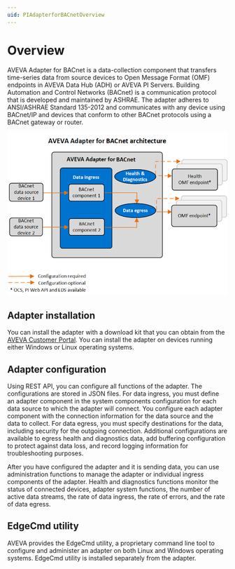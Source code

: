 ```yaml
---
uid: PIAdapterforBACnetOverview
---
```


# Overview

AVEVA Adapter for BACnet is a data-collection component that transfers time-series data from source devices to Open Message Format (OMF) endpoints in AVEVA Data Hub (ADH) or AVEVA PI Servers. Building Automation and Control Networks (BACnet) is a communication protocol that is developed and maintained by ASHRAE. The adapter adheres to ANSI/ASHRAE Standard 135-2012 and communicates with any device using BACnet/IP and devices that conform to other BACnet protocols using a BACnet gateway or router.

![AVEVA Adapter for BACnet architecture](images/aveva-adapter-for-bacnet-architecture-diagram.png)

## Adapter installation

You can install the adapter with a download kit that you can obtain from the [AVEVA Customer Portal](https://my.osisoft.com/). You can install the adapter on devices running either Windows or Linux operating systems.

## Adapter configuration

Using REST API, you can configure all functions of the adapter. The configurations are stored in JSON files. For data ingress, you must define an adapter component in the system components configuration for each data source to which the adapter will connect. You configure each adapter component with the connection information for the data source and the data to collect. For data egress, you must specify destinations for the data, including security for the outgoing connection. Additional configurations are available to egress health and diagnostics data, add buffering configuration to protect against data loss, and record logging information for troubleshooting purposes.

After you have configured the adapter and it is sending data, you can use administration functions to manage the adapter or individual ingress components of the adapter. Health and diagnostics functions monitor the status of connected devices, adapter system functions, the number of active data streams, the rate of data ingress, the rate of errors, and the rate of data egress.

## EdgeCmd utility

AVEVA provides the EdgeCmd utility, a proprietary command line tool to configure and administer an adapter on both Linux and Windows operating systems. EdgeCmd utility is installed separately from the adapter.

